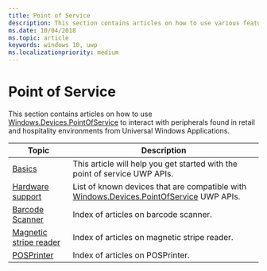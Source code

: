 ```yaml
---
title: Point of Service
description: This section contains articles on how to use various features of the Point of Service namespace.
ms.date: 10/04/2018
ms.topic: article
keywords: windows 10, uwp
ms.localizationpriority: medium
---
```

# Point of Service
This section contains articles on how to use [Windows.Devices.PointOfService](https://docs.microsoft.com/uwp/api/windows.devices.pointofservice) to interact with peripherals found in retail and hospitality environments from Universal Windows Applications.

| Topic | Description |
|------|------------|
| [Basics](pos-basics.md) | This article will help you get started with the point of service UWP APIs. |
| [Hardware support](pos-device-support.md) | List of known devices that are compatible with [Windows.Devices.PointOfService](https://aka.ms/pointofservice-api) UWP APIs. |
| [Barcode Scanner](pos-barcodescanner.md) | Index of articles on barcode scanner. |
| [Magnetic stripe reader](pos-magnetic-stripe-reader.md) | Index of articles on magnetic stripe reader.
| [POSPrinter](pos-printer.md) | Index of articles on POSPrinter. |